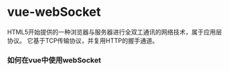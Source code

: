 # vue-webSocket
HTML5开始提供的一种浏览器与服务器进行全双工通讯的网络技术，属于应用层协议。 它基于TCP传输协议，并复用HTTP的握手通道。

### 如何在vue中使用webSocket
